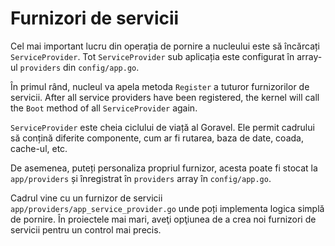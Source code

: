 # Furnizori de servicii

Cel mai important lucru din operația de pornire a nucleului este să încărcați `ServiceProvider`. Tot `ServiceProvider` sub aplicația
este configurat în array-ul `providers` din `config/app.go`.

În primul rând, nucleul va apela metoda `Register` a tuturor furnizorilor de servicii. After all service providers have been
registered, the kernel will call the `Boot` method of all `ServiceProvider` again.

`ServiceProvider` este cheia ciclului de viață al Goravel. Ele permit cadrului să conțină diferite componente,
cum ar fi rutarea, baza de date, coada, cache-ul, etc.

De asemenea, puteți personaliza propriul furnizor, acesta poate fi stocat la `app/providers` și înregistrat în `providers` array
în `config/app.go`.

Cadrul vine cu un furnizor de servicii `app/providers/app_service_provider.go` unde poți implementa logica simplă
de pornire. În proiectele mai mari, aveţi opţiunea de a crea noi furnizori de servicii pentru un control mai precis.
